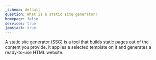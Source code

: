 ```yaml
---
_schema: default
question: What is a static site generator?
homepage: false
services: true
jamstack: true
---
```

A static site generator (SSG) is a tool that builds static pages out of the content you provide. It applies a selected template on it and generates a ready-to-use HTML website.